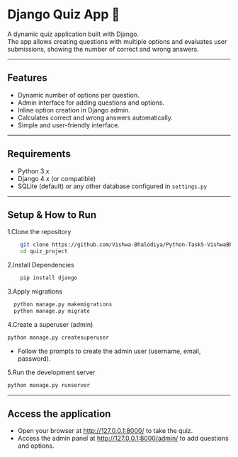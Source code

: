 # Django Quiz App 📝

A dynamic quiz application built with Django.  
The app allows creating questions with multiple options and evaluates user submissions, showing the number of correct and wrong answers.

---

## Features

- Dynamic number of options per question.
- Admin interface for adding questions and options.
- Inline option creation in Django admin.
- Calculates correct and wrong answers automatically.
- Simple and user-friendly interface.

---

## Requirements

- Python 3.x
- Django 4.x (or compatible)
- SQLite (default) or any other database configured in `settings.py`


---


## Setup & How to Run
1.Clone the repository
``` bash
    git clone https://github.com/Vishwa-Bhalodiya/Python-Task5-VishwaBhalodiya.git
    cd quiz_project
```
2.Install Dependencies
```bash
    pip install django
```
3.Apply migrations
```bash
  python manage.py makemigrations
  python manage.py migrate
```
4.Create a superuser (admin)
```bash
python manage.py createsuperuser
```
- Follow the prompts to create the admin user (username, email, password).

5.Run the development server
```bash
python manage.py runserver
```


---


## Access the application

- Open your browser at http://127.0.0.1:8000/ to take the quiz.
- Access the admin panel at http://127.0.0.1:8000/admin/ to add questions and options.
